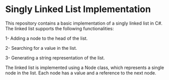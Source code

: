 # Singly Linked List Implementation

This repository contains a basic implementation of a singly linked list in C#. The linked list supports the following functionalities:

1- Adding a node to the head of the list.

2- Searching for a value in the list.

3- Generating a string representation of the list.

The linked list is implemented using a Node class, which represents a single node in the list. Each node has a value and a reference to the next node.